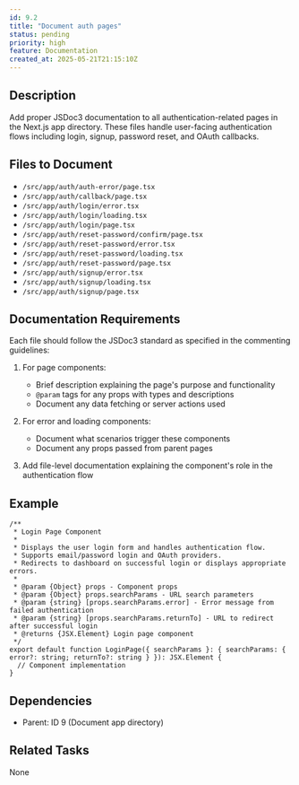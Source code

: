 ```yaml
---
id: 9.2
title: "Document auth pages"
status: pending
priority: high
feature: Documentation
created_at: 2025-05-21T21:15:10Z
---
```


## Description

Add proper JSDoc3 documentation to all authentication-related pages in the Next.js app directory. These files handle user-facing authentication flows including login, signup, password reset, and OAuth callbacks.

## Files to Document

- `/src/app/auth/auth-error/page.tsx`
- `/src/app/auth/callback/page.tsx`
- `/src/app/auth/login/error.tsx`
- `/src/app/auth/login/loading.tsx`
- `/src/app/auth/login/page.tsx`
- `/src/app/auth/reset-password/confirm/page.tsx`
- `/src/app/auth/reset-password/error.tsx`
- `/src/app/auth/reset-password/loading.tsx`
- `/src/app/auth/reset-password/page.tsx`
- `/src/app/auth/signup/error.tsx`
- `/src/app/auth/signup/loading.tsx`
- `/src/app/auth/signup/page.tsx`

## Documentation Requirements

Each file should follow the JSDoc3 standard as specified in the commenting guidelines:

1. For page components:
   - Brief description explaining the page's purpose and functionality
   - `@param` tags for any props with types and descriptions
   - Document any data fetching or server actions used

2. For error and loading components:
   - Document what scenarios trigger these components
   - Document any props passed from parent pages

3. Add file-level documentation explaining the component's role in the authentication flow

## Example

```tsx
/**
 * Login Page Component
 * 
 * Displays the user login form and handles authentication flow.
 * Supports email/password login and OAuth providers.
 * Redirects to dashboard on successful login or displays appropriate errors.
 *
 * @param {Object} props - Component props
 * @param {Object} props.searchParams - URL search parameters
 * @param {string} [props.searchParams.error] - Error message from failed authentication
 * @param {string} [props.searchParams.returnTo] - URL to redirect after successful login
 * @returns {JSX.Element} Login page component
 */
export default function LoginPage({ searchParams }: { searchParams: { error?: string; returnTo?: string } }): JSX.Element {
  // Component implementation
}
```

## Dependencies

- Parent: ID 9 (Document app directory)

## Related Tasks

None
